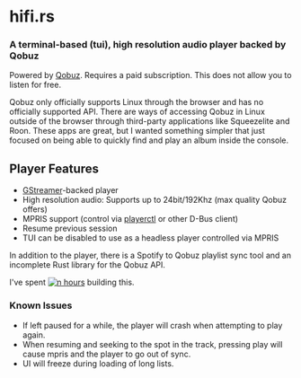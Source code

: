 # hifi.rs

### A terminal-based (tui), high resolution audio player backed by Qobuz

Powered by [Qobuz](https://www.qobuz.com). Requires a paid subscription. This does not allow you to listen for free.

Qobuz only officially supports Linux through the browser and has no officially supported API. There are ways of accessing Qobuz in Linux outside of the browser through third-party applications like Squeezelite and Roon. These apps are great, but I wanted something simpler that just focused on being able to quickly find and play an album inside the console.

## Player Features

- [GStreamer](https://gstreamer.freedesktop.org/)-backed player
- High resolution audio: Supports up to 24bit/192Khz (max quality Qobuz offers)
- MPRIS support (control via [playerctl](https://github.com/altdesktop/playerctl) or other D-Bus client)
- Resume previous session
- TUI can be disabled to use as a headless player controlled via MPRIS

In addition to the player, there is a Spotify to Qobuz playlist sync tool and an incomplete Rust library for the Qobuz API.

I've spent [![n hours](https://wakatime.com/badge/github/iamdb/hifi.rs.svg)](https://wakatime.com/badge/github/iamdb/hifi.rs) building this.

### Known Issues

- If left paused for a while, the player will crash when attempting to play again.
- When resuming and seeking to the spot in the track, pressing play will cause mpris and the player to go out of sync.
- UI will freeze during loading of long lists.
